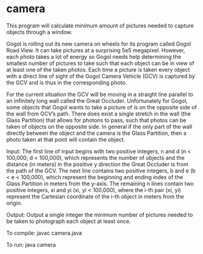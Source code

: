 # camera
This program will calculate minimum amount of pictures needed to capture objects through a window.

Gogol is rolling out its new camera on wheels for its program called Gogol Road View. It can take pictures
at a surprising 5e5 megapixel. However, each photo takes a lot of energy so Gogol needs help determining
the smallest number of pictures to take such that each object can be in view of at least one of the taken
photos. Each time a picture is taken every object with a direct line of sight of the Gogol Camera Vehicle
(GCV) is captured by the GCV and is thus in the corresponding photo.

For the current situation the GCV will be moving in a straight line parallel to an infinitely long wall called
the Great Occluder. Unfortunately for Gogol, some objects that Gogol wants to take a picture of is on the
opposite side of the wall from GCV’s path. There does exist a single stretch in the wall (the Glass Partition)
that allows for photons to pass, such that photos can be taken of objects on the opposite side. In general
if the only part of the wall directly between the object and the camera is the Glass Partition, then a photo
taken at that point will contain the object.

Input:
The first line of input begins with two positive integers, n and d (n < 100,000; d < 100,000), which
represents the number of objects and the distance (in meters) in the positive y direction the Great
Occluder is from the path of the GCV. The next line contains two positive integers, b and e (b < e <
100,000), which represent the beginning and ending index of the Glass Partition in meters from the y-axis.
The remaining n lines contain two positive integers, xi and yi (xi, yi < 100,000), where the i-th pair (xi, yi)
represent the Cartesian coordinate of the i-th object in meters from the origin.

Output:
Output a single integer the minimum number of pictures needed to be taken to photograph each object
at least once.

To compile:
javac camera.java

To run:
java camera
